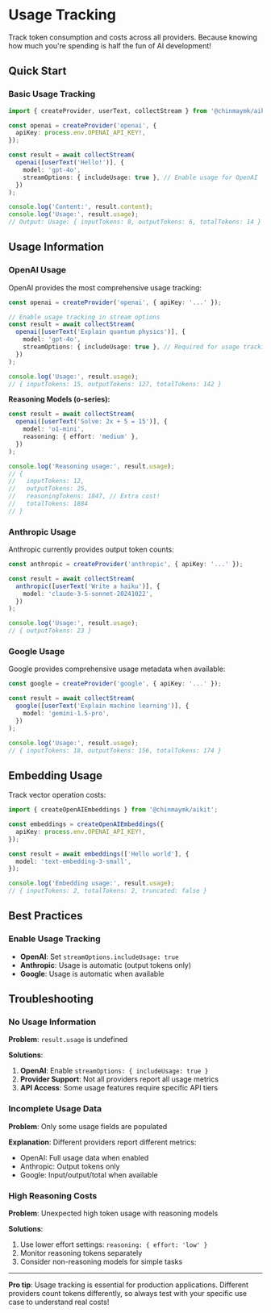 # Usage Tracking

Track token consumption and costs across all providers. Because knowing how much you're spending is half the fun of AI development!

## Quick Start

### Basic Usage Tracking

```ts
import { createProvider, userText, collectStream } from '@chinmaymk/aikit';

const openai = createProvider('openai', {
  apiKey: process.env.OPENAI_API_KEY!,
});

const result = await collectStream(
  openai([userText('Hello!')], {
    model: 'gpt-4o',
    streamOptions: { includeUsage: true }, // Enable usage for OpenAI
  })
);

console.log('Content:', result.content);
console.log('Usage:', result.usage);
// Output: Usage: { inputTokens: 8, outputTokens: 6, totalTokens: 14 }
```

## Usage Information

### OpenAI Usage

OpenAI provides the most comprehensive usage tracking:

```ts
const openai = createProvider('openai', { apiKey: '...' });

// Enable usage tracking in stream options
const result = await collectStream(
  openai([userText('Explain quantum physics')], {
    model: 'gpt-4o',
    streamOptions: { includeUsage: true }, // Required for usage tracking
  })
);

console.log('Usage:', result.usage);
// { inputTokens: 15, outputTokens: 127, totalTokens: 142 }
```

**Reasoning Models (o-series):**

```ts
const result = await collectStream(
  openai([userText('Solve: 2x + 5 = 15')], {
    model: 'o1-mini',
    reasoning: { effort: 'medium' },
  })
);

console.log('Reasoning usage:', result.usage);
// {
//   inputTokens: 12,
//   outputTokens: 25,
//   reasoningTokens: 1847, // Extra cost!
//   totalTokens: 1884
// }
```

### Anthropic Usage

Anthropic currently provides output token counts:

```ts
const anthropic = createProvider('anthropic', { apiKey: '...' });

const result = await collectStream(
  anthropic([userText('Write a haiku')], {
    model: 'claude-3-5-sonnet-20241022',
  })
);

console.log('Usage:', result.usage);
// { outputTokens: 23 }
```

### Google Usage

Google provides comprehensive usage metadata when available:

```ts
const google = createProvider('google', { apiKey: '...' });

const result = await collectStream(
  google([userText('Explain machine learning')], {
    model: 'gemini-1.5-pro',
  })
);

console.log('Usage:', result.usage);
// { inputTokens: 18, outputTokens: 156, totalTokens: 174 }
```

## Embedding Usage

Track vector operation costs:

```ts
import { createOpenAIEmbeddings } from '@chinmaymk/aikit';

const embeddings = createOpenAIEmbeddings({
  apiKey: process.env.OPENAI_API_KEY!,
});

const result = await embeddings(['Hello world'], {
  model: 'text-embedding-3-small',
});

console.log('Embedding usage:', result.usage);
// { inputTokens: 2, totalTokens: 2, truncated: false }
```

## Best Practices

### Enable Usage Tracking

- **OpenAI**: Set `streamOptions.includeUsage: true`
- **Anthropic**: Usage is automatic (output tokens only)
- **Google**: Usage is automatic when available

## Troubleshooting

### No Usage Information

**Problem**: `result.usage` is undefined

**Solutions**:

1. **OpenAI**: Enable `streamOptions: { includeUsage: true }`
2. **Provider Support**: Not all providers report all usage metrics
3. **API Access**: Some usage features require specific API tiers

### Incomplete Usage Data

**Problem**: Only some usage fields are populated

**Explanation**: Different providers report different metrics:

- OpenAI: Full usage data when enabled
- Anthropic: Output tokens only
- Google: Input/output/total when available

### High Reasoning Costs

**Problem**: Unexpected high token usage with reasoning models

**Solutions**:

1. Use lower effort settings: `reasoning: { effort: 'low' }`
2. Monitor reasoning tokens separately
3. Consider non-reasoning models for simple tasks

---

**Pro tip**: Usage tracking is essential for production applications. Different providers count tokens differently, so always test with your specific use case to understand real costs!
